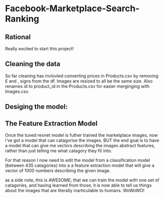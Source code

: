# Facebook-Marketplace-Search-Ranking

## Rational

Really excited to start this project! 


## Cleaning the data

So far cleaning has invlovled converting prices in Products.csv by removing £ and , signs from the df. 
Images are resized to all be the same size. Also renames id to product_id in the Products.csv for easier merginging with Images.csv. 


## Desiging the model:
    

## The Feature Extraction Model

Once the tuned resnet model is futher trained the marketplace images, now i've got a model that can catagorise the images. 
BUT the end goal is to have a model that can give me vectors describing the images abstract features, rather than just telling me what catagory they fit into. 

For that reason I now need to edit the model from a classification model (between 435 catagories) into a a feature extraction model that will give a vector of 1000 numbers describing the given image. 

as a side note, this is AWESOME; that we can train the model with one set of catagories, and having learned from those, it is now able to tell us things about the images that are literally inarticulable to humans. WoWoWO!

